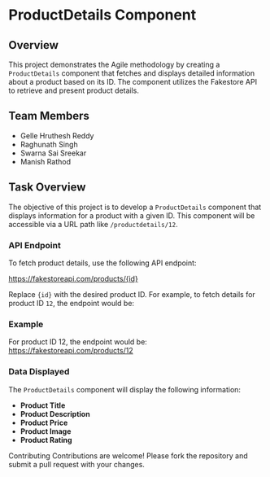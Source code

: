 # ProductDetails Component

## Overview

This project demonstrates the Agile methodology by creating a `ProductDetails` component that fetches and displays detailed information about a product based on its ID. The component utilizes the Fakestore API to retrieve and present product details.

## Team Members

- Gelle Hruthesh Reddy
- Raghunath Singh
- Swarna Sai Sreekar
- Manish Rathod

## Task Overview

The objective of this project is to develop a `ProductDetails` component that displays information for a product with a given ID. This component will be accessible via a URL path like `/productdetails/12`.

### API Endpoint

To fetch product details, use the following API endpoint:


https://fakestoreapi.com/products/{id}

Replace `{id}` with the desired product ID. For example, to fetch details for product ID `12`, the endpoint would be:


### Example
For product ID 12, the endpoint would be:
https://fakestoreapi.com/products/12


### Data Displayed

The `ProductDetails` component will display the following information:

- **Product Title**
- **Product Description**
- **Product Price**
- **Product Image**
- **Product Rating**


Contributing
Contributions are welcome! Please fork the repository and submit a pull request with your changes.